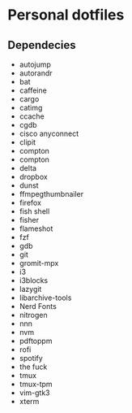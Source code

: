 # Personal dotfiles

## Dependecies

- autojump
- autorandr
- bat
- caffeine
- cargo
- catimg
- ccache
- cgdb
- cisco anyconnect
- clipit
- compton
- compton
- delta
- dropbox
- dunst
- ffmpegthumbnailer
- firefox
- fish shell
- fisher
- flameshot
- fzf
- gdb
- git
- gromit-mpx
- i3
- i3blocks
- lazygit
- libarchive-tools
- Nerd Fonts
- nitrogen
- nnn
- nvm
- pdftoppm
- rofi
- spotify
- the fuck
- tmux
- tmux-tpm
- vim-gtk3
- xterm

